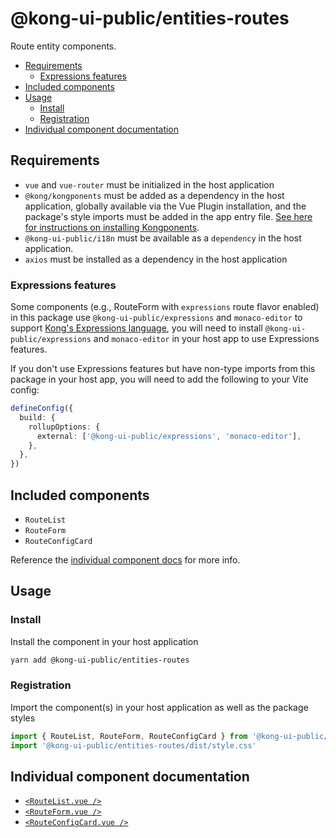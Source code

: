 # @kong-ui-public/entities-routes

Route entity components.

- [Requirements](#requirements)
  - [Expressions features](#expressions-features)
- [Included components](#included-components)
- [Usage](#usage)
  - [Install](#install)
  - [Registration](#registration)
- [Individual component documentation](#individual-component-documentation)

## Requirements

- `vue` and `vue-router` must be initialized in the host application
- `@kong/kongponents` must be added as a dependency in the host application, globally available via the Vue Plugin installation, and the package's style imports must be added in the app entry file. [See here for instructions on installing Kongponents](https://kongponents.konghq.com/#globally-install-all-kongponents).
- `@kong-ui-public/i18n` must be available as a `dependency` in the host application.
- `axios` must be installed as a dependency in the host application

### Expressions features

Some components (e.g., RouteForm with `expressions` route flavor enabled) in this package use `@kong-ui-public/expressions` and `monaco-editor` to support [Kong's Expressions language](https://docs.konghq.com/gateway/latest/reference/expressions-language/), you will need to install `@kong-ui-public/expressions` and `monaco-editor` in your host app to use Expressions features.

If you don't use Expressions features but have non-type imports from this package in your host app, you will need to add the following to your Vite config:

```ts
defineConfig({
  build: {
    rollupOptions: {
      external: ['@kong-ui-public/expressions', 'monaco-editor'],
    },
  },
})
```

## Included components

- `RouteList`
- `RouteForm`
- `RouteConfigCard`

Reference the [individual component docs](#individual-component-documentation) for more info.

## Usage

### Install

Install the component in your host application

```sh
yarn add @kong-ui-public/entities-routes
```

### Registration

Import the component(s) in your host application as well as the package styles

```ts
import { RouteList, RouteForm, RouteConfigCard } from '@kong-ui-public/entities-routes'
import '@kong-ui-public/entities-routes/dist/style.css'
```

## Individual component documentation

- [`<RouteList.vue />`](docs/route-list.md)
- [`<RouteForm.vue />`](docs/route-form.md)
- [`<RouteConfigCard.vue />`](docs/route-config-card.md)
